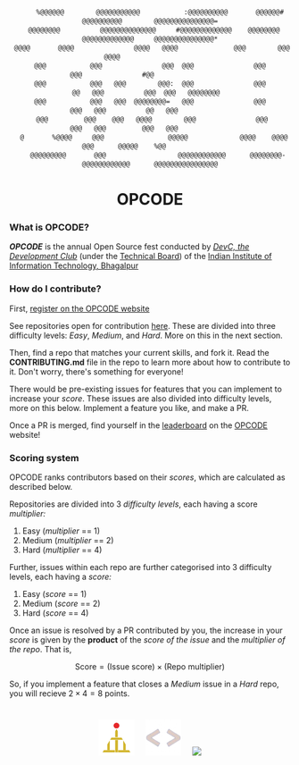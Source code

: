 <div align="center">

```
     %@@@@@@        @@@@@@@@@@@           :@@@@@@@@@@       @@@@@@#       @@@@@@@@@@        @@@@@@@@@@@@@@@=
  @@@@@@@@          @@@@@@@@@@@@@@     #@@@@@@@@@@@@@    @@@@@@@@         @@@@@@@@@@@@@     @@@@@@@@@@@@@@@*
 @@@@       @@@@               @@@@   @@@@              @@@        @@@               @@@@                   
@@@           @@@               @@@  @@@               @@@          @@@               #@@                   
@@@           @@@   @@@        @@@:  @@@               @@@           @@   @@@          @@@  @@@   @@@@@@@@  
@@@           @@@   @@@  @@@@@@@@=   @@@               @@@          @@@   @@@          @@   @@@             
 @@@         @@@    @@@   @@@@        @@@               @@@         @@@   @@@         @@@   @@@             
  @       %@@@@     @@@                @@@@@             @@@@    @@@@     @@@      @@@@@    %@@             
    @@@@@@@@@       @@@                  @@@@@@@@@@@@      @@@@@@@@-      @@@@@@@@@@@@      @@@@@@@@@@@@@@@@
```
  
  # OPCODE

</div>

### What is OPCODE?

***OPCODE*** is the annual Open Source fest conducted by *[DevC, the Development Club](https://gymkhana.iiitbh.ac.in/technical/devc)* (under the [Technical Board](https://gymkhana.iiitbh.ac.in/technical))
of the [Indian Institute of Information Technology, Bhagalpur](https://iiitbh.ac.in)

### How do I contribute?

First, [register on the OPCODE website](https://opcode.gymkhana.iiitbh.ac.in/register)

See repositories open for contribution [here](https://github.com/orgs/OPCODE-Open-Spring-Fest/repositories). These are divided into three difficulty levels: *Easy*, *Medium*, and *Hard*. More on this in the next section.

Then, find a repo that matches your current skills, and fork it. Read the **CONTRIBUTING.md** file in the repo to learn more about how to contribute to it. Don't worry, there's something for everyone!

There would be pre-existing issues for features that you can implement to increase your *score*. These issues are also divided into difficulty levels, more on this below. Implement a feature you like, and make a PR.

Once a PR is merged, find yourself in the [leaderboard](https://opcode.gymkhana.iiitbh.ac.in/leaderboard) on the [OPCODE](https://opcode.gymkhana.iiitbh.ac.in/) website!

### Scoring system

OPCODE ranks contributors based on their *scores*, which are calculated as described below.

Repositories are divided into 3 *difficulty levels*, each having a score *multiplier:*

1. Easy (*multiplier* == 1)
2. Medium (*multiplier* == 2)
3. Hard (*multiplier* == 4)

Further, issues within each repo are further categorised into 3 difficulty levels, each having a *score:*

1. Easy (*score* == 1)
2. Medium (*score* == 2)
3. Hard (*score* == 4)

Once an issue is resolved by a PR contributed by you, the increase in your *score* is given by the **product** of the *score of the issue* and the *multiplier of the repo*. That is,

$$\text{Score} = (\text{Issue score)}\times(\text{Repo multiplier})$$

So, if you implement a feature that closes a *Medium* issue in a *Hard* repo, you will recieve $2 \times 4 = 8$ points.

#

<div align="center">

  [<img width="64px" src="logo.png">](https://gymkhana.iiitbh.ac.in/technical) &nbsp; &nbsp;
  [<img width="64px" src="devc_logo.png">](https://gymkhana.iiitbh.ac.in/technical/devc) &nbsp; &nbsp;
  [<img width="64px" src="https://github.com/OPCODE-Open-Spring-Fest.png">](https://opcode.gymkhana.iiitbh.ac.in/)

</div>
